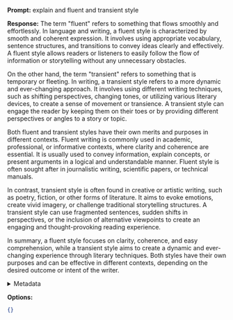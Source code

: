 **Prompt:**
explain and fluent and transient style

**Response:**
The term "fluent" refers to something that flows smoothly and effortlessly. In language and writing, a fluent style is characterized by smooth and coherent expression. It involves using appropriate vocabulary, sentence structures, and transitions to convey ideas clearly and effectively. A fluent style allows readers or listeners to easily follow the flow of information or storytelling without any unnecessary obstacles.

On the other hand, the term "transient" refers to something that is temporary or fleeting. In writing, a transient style refers to a more dynamic and ever-changing approach. It involves using different writing techniques, such as shifting perspectives, changing tones, or utilizing various literary devices, to create a sense of movement or transience. A transient style can engage the reader by keeping them on their toes or by providing different perspectives or angles to a story or topic.

Both fluent and transient styles have their own merits and purposes in different contexts. Fluent writing is commonly used in academic, professional, or informative contexts, where clarity and coherence are essential. It is usually used to convey information, explain concepts, or present arguments in a logical and understandable manner. Fluent style is often sought after in journalistic writing, scientific papers, or technical manuals.

In contrast, transient style is often found in creative or artistic writing, such as poetry, fiction, or other forms of literature. It aims to evoke emotions, create vivid imagery, or challenge traditional storytelling structures. A transient style can use fragmented sentences, sudden shifts in perspectives, or the inclusion of alternative viewpoints to create an engaging and thought-provoking reading experience.

In summary, a fluent style focuses on clarity, coherence, and easy comprehension, while a transient style aims to create a dynamic and ever-changing experience through literary techniques. Both styles have their own purposes and can be effective in different contexts, depending on the desired outcome or intent of the writer.

<details><summary>Metadata</summary>

- Duration: 8551 ms
- Datetime: 2023-08-22T12:34:58.670242
- Model: gpt-3.5-turbo-0613

</details>

**Options:**
```json
{}
```

